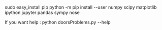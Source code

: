 sudo easy_install pip
python -m pip install --user numpy scipy matplotlib ipython jupyter pandas sympy nose

If you want help : python doorsProblems.py --help